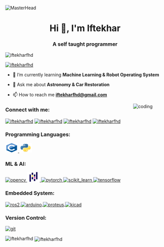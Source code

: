 ![MasterHead](https://habrastorage.org/webt/pc/yj/0u/pcyj0uly_sdna63fl0kcwhb2fk4.png)
<h1 align="center">Hi 👋, I'm Iftekhar</h1>
<h3 align="center">A self taught programmer</h3>

<p align="left"> <img src="https://komarev.com/ghpvc/?username=iftekharfhd&label=Profile%20views&color=0e75b6&style=flat" alt="iftekharfhd" /> </p>

<p align="left"> <a href="https://github.com/ryo-ma/github-profile-trophy"><img src="https://github-profile-trophy.vercel.app/?username=iftekharfhd" alt="iftekharfhd" /></a> </p>

- 🌱 I’m currently learning **Machine Learning & Robot Operating System**

- 💬 Ask me about **Astronomy & Car Restoration**

- 📫 How to reach me **iftekharfhd@gmail.com**

<img align="right" alt="coding" width="100" src="https://tenor.com/view/peppo-dance-programming-gif-20353294.gif">

<h3 align="left">Connect with me:</h3>
<p align="left">
<a href="https://linkedin.com/in/iftekharfhd" target="blank"><img align="center" src="https://raw.githubusercontent.com/rahuldkjain/github-profile-readme-generator/master/src/images/icons/Social/linked-in-alt.svg" alt="iftekharfhd" height="30" width="40" /></a>
<a href="https://kaggle.com/iftekharfhd" target="blank"><img align="center" src="https://raw.githubusercontent.com/rahuldkjain/github-profile-readme-generator/master/src/images/icons/Social/kaggle.svg" alt="iftekharfhd" height="30" width="40" /></a>
<a href="https://codeforces.com/profile/iftekharfhd" target="blank"><img align="center" src="https://raw.githubusercontent.com/rahuldkjain/github-profile-readme-generator/master/src/images/icons/Social/codeforces.svg" alt="iftekharfhd" height="30" width="40" /></a>
<a href="https://www.leetcode.com/iftekharfhd" target="blank"><img align="center" src="https://raw.githubusercontent.com/rahuldkjain/github-profile-readme-generator/master/src/images/icons/Social/leet-code.svg" alt="iftekharfhd" height="30" width="40" /></a>
</p>

<h3 align="left">Programming Languages:</h3>
<p align="left">
<a href="https://www.cprogramming.com/" target="_blank" rel="noreferrer"> <img src="https://raw.githubusercontent.com/devicons/devicon/master/icons/c/c-original.svg" alt="c" width="40" height="30"/> </a> 
<a href="https://www.python.org" target="_blank" rel="noreferrer"> <img src="https://raw.githubusercontent.com/devicons/devicon/master/icons/python/python-original.svg" alt="python" width="40" height="30"/> </a>
</p>

<h3 align="left">ML & AI:</h3>
<p align="left">
<a href="https://opencv.org/" target="_blank" rel="noreferrer"> <img src="https://www.vectorlogo.zone/logos/opencv/opencv-icon.svg" alt="opencv" width="40" height="30"/> </a> 
<a href="https://pandas.pydata.org/" target="_blank" rel="noreferrer"> <img src="https://raw.githubusercontent.com/devicons/devicon/2ae2a900d2f041da66e950e4d48052658d850630/icons/pandas/pandas-original.svg" alt="pandas" width="40" height="30"/> </a>
<a href="https://pytorch.org/" target="_blank" rel="noreferrer"> <img src="https://www.vectorlogo.zone/logos/pytorch/pytorch-icon.svg" alt="pytorch" width="40" height="30"/> </a>
<a href="https://scikit-learn.org/" target="_blank" rel="noreferrer"> <img src="https://upload.wikimedia.org/wikipedia/commons/0/05/Scikit_learn_logo_small.svg" alt="scikit_learn" width="40" height="40"/> </a>
<a href="https://www.tensorflow.org" target="_blank" rel="noreferrer"> <img src="https://www.vectorlogo.zone/logos/tensorflow/tensorflow-icon.svg" alt="tensorflow" width="40" height="40"/> </a>
</p>

<h3 align="left">Embedded System:</h3>
<p align="left">
<a href="https://www.ros.org/" target="_blank" rel="noreferrer"> <img align="center" src="https://www.vectorlogo.zone/logos/ros/ros-ar21.svg" alt="ros2" width="80" height="80"/> </a> 
<a href="https://www.arduino.cc/" target="_blank" rel="noreferrer"> <img align="center" src="https://cdn.worldvectorlogo.com/logos/arduino-1.svg" alt="arduino" width="40" height="40"/> </a> 
<a href="https://www.labcenter.com/" target="_blank" rel="noreferrer"> <img align="center" src="https://icons.iconarchive.com/icons/alecive/flatwoken/512/Apps-Audio-Card-icon.png" alt="proteus" width="40" height="40"/> </a>
<a href="https://www.kicad.org/" target="_blank" rel="noreferrer"> <img align="center" src="https://github.com/vinceliuice/Fluent-icon-theme/blob/master/src/scalable/apps/kicad.svg" alt="kicad" width="40" height="40"/> </a>
</p>

<h3 align="left">Version Control:</h3>
<p align="left">
 <a href="https://git-scm.com/" target="_blank" rel="noreferrer"> <img src="https://www.vectorlogo.zone/logos/git-scm/git-scm-icon.svg" alt="git" width="40" height="40"/> </a>
</p>

<p><img align="left" src="https://github-readme-stats.vercel.app/api/top-langs?username=iftekharfhd&show_icons=true&locale=en&layout=compact" alt="iftekharfhd" /></p>

<p>&nbsp;<img align="center" src="https://github-readme-stats.vercel.app/api?username=iftekharfhd&show_icons=true&locale=en" alt="iftekharfhd" /></p>
